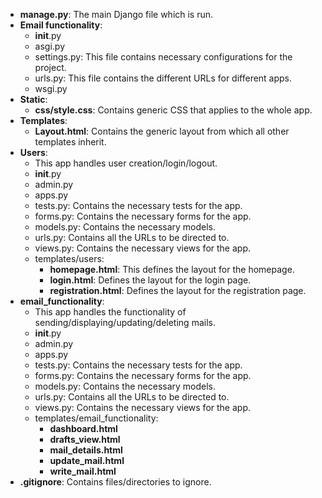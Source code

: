 - **manage.py**: The main Django file which is run.
- **Email functionality**:
  - __init__.py
  - asgi.py
  - settings.py: This file contains necessary configurations for the project.
  - urls.py: This file contains the different URLs for different apps.
  - wsgi.py
- **Static**:
  - **css/style.css**: Contains generic CSS that applies to the whole app.
- **Templates**:
  - **Layout.html**: Contains the generic layout from which all other templates inherit.
- **Users**:
  - This app handles user creation/login/logout.
  - __init__.py
  - admin.py
  - apps.py
  - tests.py: Contains the necessary tests for the app.
  - forms.py: Contains the necessary forms for the app.
  - models.py: Contains the necessary models.
  - urls.py: Contains all the URLs to be directed to.
  - views.py: Contains the necessary views for the app.
  - templates/users:
    - **homepage.html**: This defines the layout for the homepage.
    - **login.html**: Defines the layout for the login page.
    - **registration.html**: Defines the layout for the registration page.
- **email_functionality**:
  - This app handles the functionality of sending/displaying/updating/deleting mails.
  - __init__.py
  - admin.py
  - apps.py
  - tests.py: Contains the necessary tests for the app.
  - forms.py: Contains the necessary forms for the app.
  - models.py: Contains the necessary models.
  - urls.py: Contains all the URLs to be directed to.
  - views.py: Contains the necessary views for the app.
  - templates/email_functionality:
    - **dashboard.html**
    - **drafts_view.html**
    - **mail_details.html**
    - **update_mail.html**
    - **write_mail.html**
- **.gitignore**: Contains files/directories to ignore.
